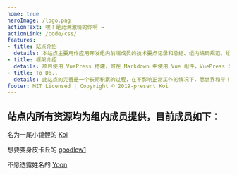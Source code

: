 ```yaml
---
home: true
heroImage: /logo.png
actionText: 嘿！是充满激情的你啊 →
actionLink: /code/css/
features:
- title: 站点介绍
  details: 本站点主要用作应用开发组内前端成员的技术要点记录和总结、组内编码规范、组内可复用组件示例以及项目搭建时所需的基础类库等。
- title: 框架介绍
  details: 项目使用 VuePress 搭建，可在 Markdown 中使用 Vue 组件，VuePress 为每个页面预渲染生成静态的 HTML，同时在页面被加载的时候，将作为 SPA 运行。
- title: To Do..
  details: 此站点的完善是一个长期积累的过程，在不影响正常工作的情况下，愿世界和平！
footer: MIT Licensed | Copyright © 2019-present Koi
---
```


## 站点内所有资源均为组内成员提供，目前成员如下：

名为一尾小锦鲤的 [Koi](https://github.com/wenhai974)

想要变身皮卡丘的 [goodlcw1](https://github.com/L-cw)

不愿透露姓名的 [Yoon](https://github.com/lyx0717)